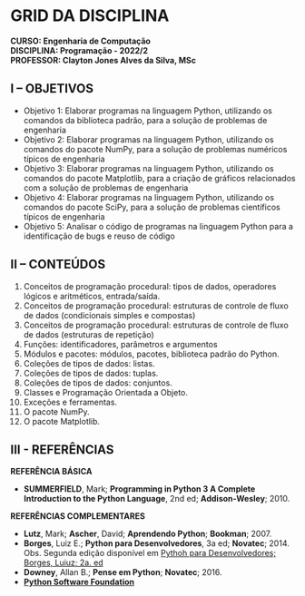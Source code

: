 # GRID DA DISCIPLINA 

**CURSO: Engenharia de Computação**  
**DISCIPLINA: Programação - 2022/2**  
**PROFESSOR: Clayton Jones Alves da Silva, MSc**

## I – OBJETIVOS
- Objetivo 1: Elaborar programas na linguagem Python, utilizando os comandos da biblioteca padrão, para a solução de problemas de engenharia  
- Objetivo 2: Elaborar programas na linguagem Python, utilizando os comandos do pacote NumPy, para a solução de problemas numéricos típicos de engenharia
- Objetivo 3: Elaborar programas na linguagem Python, utilizando os comandos do pacote  Matplotlib, para a criação de gráficos relacionados com a solução de problemas de engenharia 
- Objetivo 4: Elaborar programas na linguagem Python, utilizando os comandos do pacote SciPy, para a solução de problemas científicos típicos de engenharia
- Objetivo 5: Analisar o código de programas na linguagem Python para a identificação de bugs e reuso de código

## II – CONTEÚDOS
1. Conceitos de programação procedural: tipos de dados, operadores lógicos e aritméticos, entrada/saída.
2. Conceitos de programação procedural: estruturas de controle de fluxo de dados (condicionais simples e compostas)
3. Conceitos de programação procedural: estruturas de controle de fluxo de dados (estruturas de repetição)
4. Funções: identificadores, parâmetros e argumentos
5. Módulos e pacotes: módulos, pacotes, biblioteca padrão do Python.
6. Coleções de tipos de dados: listas.
7. Coleções de tipos de dados: tuplas.
8. Coleções de tipos de dados: conjuntos.
9. Classes e Programação Orientada a Objeto.
10. Exceções e ferramentas.
11. O pacote NumPy.
12. O pacote Matplotlib.

## III - REFERÊNCIAS

**REFERÊNCIA BÁSICA**    
- **SUMMERFIELD**, Mark; **Programming in Python 3 A Complete Introduction to the Python Language**, 2nd ed; **Addison-Wesley**; 2010.

**REFERÊNCIAS COMPLEMENTARES**  
- **Lutz**, Mark; **Ascher**, David; **Aprendendo Python**; **Bookman**; 2007.
- **Borges**, Luiz E.; **Python para Desenvolvedores**, 3a ed; **Novatec**; 2014.   
Obs. Segunda edição disponível em [Pythoh para Desenvolvedores; Borges, Luiuz; 2a. ed](https://ark4n.files.wordpress.com/2010/01/python_para_desenvolvedores_2ed.pdf)  
- **Downey**, Allan B.; **Pense em Python**; **Novatec**; 2016.
- [**Python Software Foundation**](https://www.python.org/doc/)

